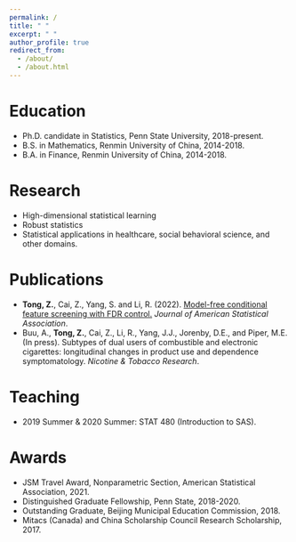```yaml
---
permalink: /
title: " "
excerpt: " "
author_profile: true
redirect_from: 
  - /about/
  - /about.html
---
```



Education
======

* Ph.D. candidate in Statistics, Penn State University, 2018-present.
* B.S.  in Mathematics, Renmin University of China, 2014-2018.
* B.A.  in Finance, Renmin University of China, 2014-2018.


Research
======

* High-dimensional statistical learning
* Robust statistics
* Statistical applications in healthcare, social behavioral science, and other domains.


Publications
======

* **Tong, Z.**, Cai, Z., Yang, S. and Li, R. (2022). [Model-free conditional feature screening with FDR control.](https://doi.org/10.1080/01621459.2022.2063130) *Journal of American Statistical Association*.
* Buu, A., **Tong, Z.**, Cai, Z., Li, R., Yang, J.J., Jorenby, D.E., and Piper, M.E. (In press). Subtypes of dual users of combustible and electronic cigarettes: longitudinal changes in product use and dependence symptomatology. *Nicotine & Tobacco Research*.


Teaching
======

* 2019 Summer & 2020 Summer: STAT 480 (Introduction to SAS).


Awards
======

* JSM Travel Award, Nonparametric Section, American Statistical Association, 2021.
* Distinguished Graduate Fellowship, Penn State, 2018-2020.
* Outstanding Graduate, Beijing Municipal Education Commission, 2018.
* Mitacs (Canada) and China Scholarship Council Research Scholarship, 2017.
